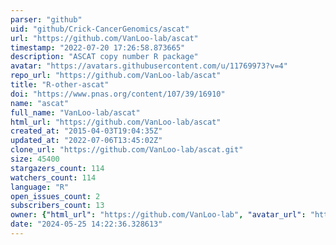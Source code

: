 ```yaml
---
parser: "github"
uid: "github/Crick-CancerGenomics/ascat"
url: "https://github.com/VanLoo-lab/ascat"
timestamp: "2022-07-20 17:26:58.873665"
description: "ASCAT copy number R package"
avatar: "https://avatars.githubusercontent.com/u/11769973?v=4"
repo_url: "https://github.com/VanLoo-lab/ascat"
title: "R-other-ascat"
doi: "https://www.pnas.org/content/107/39/16910"
name: "ascat"
full_name: "VanLoo-lab/ascat"
html_url: "https://github.com/VanLoo-lab/ascat"
created_at: "2015-04-03T19:04:35Z"
updated_at: "2022-07-06T13:45:02Z"
clone_url: "https://github.com/VanLoo-lab/ascat.git"
size: 45400
stargazers_count: 114
watchers_count: 114
language: "R"
open_issues_count: 2
subscribers_count: 13
owner: {"html_url": "https://github.com/VanLoo-lab", "avatar_url": "https://avatars.githubusercontent.com/u/11769973?v=4", "login": "VanLoo-lab", "type": "Organization"}
date: "2024-05-25 14:22:36.328613"
---
```

